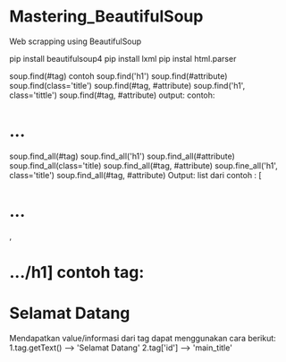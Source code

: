 # Mastering_BeautifulSoup
Web scrapping using BeautifulSoup

pip install beautifulsoup4
pip install lxml
pip instal html.parser

soup.find(#tag)
contoh soup.find('h1')
soup.find(#attribute)
soup.find(class='title')
soup.find(#tag, #attribute)
soup.find('h1', class='tittle')
soup.find(#tag, #attribute)
output:<tag html>
contoh: <h1>...</h1>
soup.find_all(#tag)
soup.find_all('h1')
soup.find_all(#attribute)
soup.find_all(class='title)
soup.find_all(#tag, #attribute)
soup.fine_all('h1', class='title')
soup.find_all(#tag, #attribute)
Output: list dari <tag html>
contoh : [<h1>...</h1>,<h1>.../h1]
contoh tag:<h1 id="main_title">Selamat Datang</h1>
Mendapatkan value/informasi dari tag dapat menggunakan cara berikut:
1.tag.getText()   --> 'Selamat Datang'
2.tag['id'] --> 'main_title'
